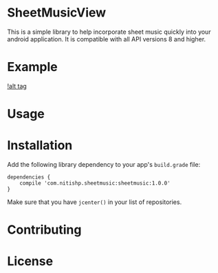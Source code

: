 # SheetMusicView
This is a simple library to help incorporate sheet music quickly into your android application. It is compatible with all API versions 8 and higher.

# Example
[!alt tag](https://raw.githubusercontent.com/nitishp/sheetmusicview/readme_creation/images/noteExample.png)

# Usage

# Installation

Add the following library dependency to your app's ```build.grade``` file:

```
dependencies {
    compile 'com.nitishp.sheetmusic:sheetmusic:1.0.0'
}
```

Make sure that you have ```jcenter()``` in your list of repositories.

# Contributing



# License
